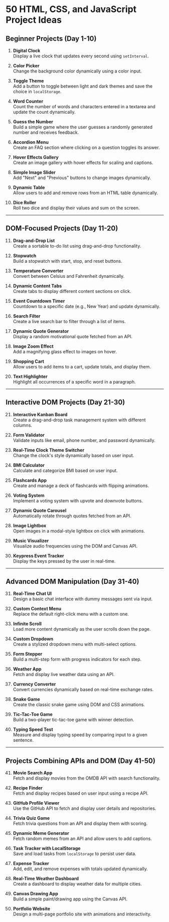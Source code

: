 # 50 HTML, CSS, and JavaScript Project Ideas

## Beginner Projects (Day 1-10)

1. **Digital Clock**  
   Display a live clock that updates every second using `setInterval`.

2. **Color Picker**  
   Change the background color dynamically using a color input.

3. **Toggle Theme**  
   Add a button to toggle between light and dark themes and save the choice in `localStorage`.

4. **Word Counter**  
   Count the number of words and characters entered in a textarea and update the count dynamically.

5. **Guess the Number**  
   Build a simple game where the user guesses a randomly generated number and receives feedback.

6. **Accordion Menu**  
   Create an FAQ section where clicking on a question toggles its answer.

7. **Hover Effects Gallery**  
   Create an image gallery with hover effects for scaling and captions.

8. **Simple Image Slider**  
   Add "Next" and "Previous" buttons to change images dynamically.

9. **Dynamic Table**  
   Allow users to add and remove rows from an HTML table dynamically.

10. **Dice Roller**  
    Roll two dice and display their values and sum on the screen.

---

## DOM-Focused Projects (Day 11-20)

11. **Drag-and-Drop List**  
    Create a sortable to-do list using drag-and-drop functionality.

12. **Stopwatch**  
    Build a stopwatch with start, stop, and reset buttons.

13. **Temperature Converter**  
    Convert between Celsius and Fahrenheit dynamically.

14. **Dynamic Content Tabs**  
    Create tabs to display different content sections on click.

15. **Event Countdown Timer**  
    Countdown to a specific date (e.g., New Year) and update dynamically.

16. **Search Filter**  
    Create a live search bar to filter through a list of items.

17. **Dynamic Quote Generator**  
    Display a random motivational quote fetched from an API.

18. **Image Zoom Effect**  
    Add a magnifying glass effect to images on hover.

19. **Shopping Cart**  
    Allow users to add items to a cart, update totals, and display them.

20. **Text Highlighter**  
    Highlight all occurrences of a specific word in a paragraph.

---

## Interactive DOM Projects (Day 21-30)

21. **Interactive Kanban Board**  
    Create a drag-and-drop task management system with different columns.

22. **Form Validator**  
    Validate inputs like email, phone number, and password dynamically.

23. **Real-Time Clock Theme Switcher**  
    Change the clock's style dynamically based on user input.

24. **BMI Calculator**  
    Calculate and categorize BMI based on user input.

25. **Flashcards App**  
    Create and manage a deck of flashcards with flipping animations.

26. **Voting System**  
    Implement a voting system with upvote and downvote buttons.

27. **Dynamic Quote Carousel**  
    Automatically rotate through quotes fetched from an API.

28. **Image Lightbox**  
    Open images in a modal-style lightbox on click with animations.

29. **Music Visualizer**  
    Visualize audio frequencies using the DOM and Canvas API.

30. **Keypress Event Tracker**  
    Display the keys pressed by the user in real-time.

---

## Advanced DOM Manipulation (Day 31-40)

31. **Real-Time Chat UI**  
    Design a basic chat interface with dummy messages sent via input.

32. **Custom Context Menu**  
    Replace the default right-click menu with a custom one.

33. **Infinite Scroll**  
    Load more content dynamically as the user scrolls down the page.

34. **Custom Dropdown**  
    Create a stylized dropdown menu with multi-select options.

35. **Form Stepper**  
    Build a multi-step form with progress indicators for each step.

36. **Weather App**  
    Fetch and display live weather data using an API.

37. **Currency Converter**  
    Convert currencies dynamically based on real-time exchange rates.

38. **Snake Game**  
    Create the classic snake game using DOM and CSS animations.

39. **Tic-Tac-Toe Game**  
    Build a two-player tic-tac-toe game with winner detection.

40. **Typing Speed Test**  
    Measure and display typing speed by comparing input to a given sentence.

---

## Projects Combining APIs and DOM (Day 41-50)

41. **Movie Search App**  
    Fetch and display movies from the OMDB API with search functionality.

42. **Recipe Finder**  
    Fetch and display recipes based on user input using a recipe API.

43. **GitHub Profile Viewer**  
    Use the GitHub API to fetch and display user details and repositories.

44. **Trivia Quiz Game**  
    Fetch trivia questions from an API and display them with scoring.

45. **Dynamic Meme Generator**  
    Fetch random memes from an API and allow users to add captions.

46. **Task Tracker with LocalStorage**  
    Save and load tasks from `localStorage` to persist user data.

47. **Expense Tracker**  
    Add, edit, and remove expenses with totals updated dynamically.

48. **Real-Time Weather Dashboard**  
    Create a dashboard to display weather data for multiple cities.

49. **Canvas Drawing App**  
    Build a simple paint/drawing app using the Canvas API.

50. **Portfolio Website**  
    Design a multi-page portfolio site with animations and interactivity.
